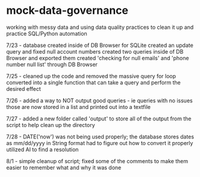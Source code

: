 # mock-data-governance
working with messy data and using data quality practices to clean it up and practice SQL/Python automation


7/23 - database created inside of DB Browser for SQLite
  created an update query and fixed null account numbers
  created two queries inside of DB Browser and exported them
  created 'checking for null emails' and 'phone number null list' through DB Browser

7/25 - cleaned up the code and removed the massive query for loop
  converted into a single function that can take a query and perform the desired effect

7/26 - added a way to NOT output good queries - ie queries with no issues
  those are now stored in a list and printed out into a textfile

7/27 - added a new folder called 'output' to store all of the output from the script to help clean up the directory

7/28 - DATE('now') was not being used properly; the database stores dates as mm/dd/yyyy in String format
  had to figure out how to convert it properly
  utilized AI to find a resolution

8/1 - simple cleanup of script; fixed some of the comments to make them easier to remember what and why it was done



